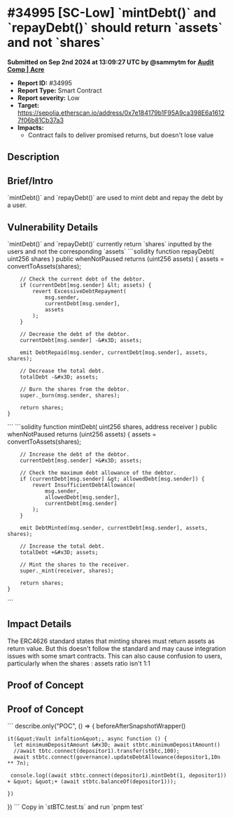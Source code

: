 # #34995 \[SC-Low] \`mintDebt()\` and \`repayDebt()\` should return \`assets\` and not \`shares\`

**Submitted on Sep 2nd 2024 at 13:09:27 UTC by @sammytm for** [**Audit Comp | Acre**](https://immunefi.com/audit-competition/boost-acre)

* **Report ID:** #34995
* **Report Type:** Smart Contract
* **Report severity:** Low
* **Target:** https://sepolia.etherscan.io/address/0x7e184179b1F95A9ca398E6a16127f06b81Cb37a3
* **Impacts:**
  * Contract fails to deliver promised returns, but doesn't lose value

## Description

## Brief/Intro

\`mintDebt()\` and \`repayDebt()\` are used to mint debt and repay the debt by a user.

## Vulnerability Details

\`mintDebt()\` and \`repayDebt()\` currently return \`shares\` inputted by the users and not the corresponding \`assets\` \`\`\`solidity function repayDebt( uint256 shares ) public whenNotPaused returns (uint256 assets) { assets = convertToAssets(shares);

```
    // Check the current debt of the debtor.
    if (currentDebt[msg.sender] &lt; assets) {
        revert ExcessiveDebtRepayment(
            msg.sender,
            currentDebt[msg.sender],
            assets
        );
    }

    // Decrease the debt of the debtor.
    currentDebt[msg.sender] -&#x3D; assets;

    emit DebtRepaid(msg.sender, currentDebt[msg.sender], assets, shares);

    // Decrease the total debt.
    totalDebt -&#x3D; assets;

    // Burn the shares from the debtor.
    super._burn(msg.sender, shares);

    return shares;
}
```

\`\`\` \`\`\`solidity function mintDebt( uint256 shares, address receiver ) public whenNotPaused returns (uint256 assets) { assets = convertToAssets(shares);

```
    // Increase the debt of the debtor.
    currentDebt[msg.sender] +&#x3D; assets;

    // Check the maximum debt allowance of the debtor.
    if (currentDebt[msg.sender] &gt; allowedDebt[msg.sender]) {
        revert InsufficientDebtAllowance(
            msg.sender,
            allowedDebt[msg.sender],
            currentDebt[msg.sender]
        );
    }

    emit DebtMinted(msg.sender, currentDebt[msg.sender], assets, shares);

    // Increase the total debt.
    totalDebt +&#x3D; assets;

    // Mint the shares to the receiver.
    super._mint(receiver, shares);

    return shares;
}
```

\`\`\`

## Impact Details

The ERC4626 standard states that minting shares must return assets as return value. But this doesn't follow the standard and may cause integration issues with some smart contracts. This can also cause confusion to users, particularly when the shares : assets ratio isn't 1:1

## Proof of Concept

## Proof of Concept

\`\`\` describe.only("POC", () => { beforeAfterSnapshotWrapper()

```
it(&quot;Vault infaltion&quot;, async function () {
  let minimumDepositAmount &#x3D; await stbtc.minimumDepositAmount()
  //await tbtc.connect(depositor1).transfer(stbtc,100);
  await stbtc.connect(governance).updateDebtAllowance(depositor1,10n ** 7n);

 console.log((await stbtc.connect(depositor1).mintDebt(1, depositor1)) + &quot; &quot;+ (await stbtc.balanceOf(depositor1)));
 
})
```

}) \`\`\` Copy in \`stBTC.test.ts\` and run \`pnpm test\`
